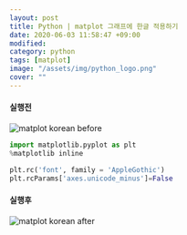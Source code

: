 ```yaml
---
layout: post
title: Python | matplot 그래프에 한글 적용하기
date: 2020-06-03 11:58:47 +09:00
modified: 
category: python
tags: [matplot]
image: "/assets/img/python_logo.png"
cover: ""
---
```


#### 실행전 
![matplot korean before](https://raw.githubusercontent.com/krispediadot/krispediadot.github.io/master/_posts/Python/2019-07-09-matplot-korean/matplot_korean_before.jpg)

```python
import matplotlib.pyplot as plt
%matplotlib inline 

plt.rc('font', family = 'AppleGothic')
plt.rcParams['axes.unicode_minus']=False
```

#### 실행후
![matplot korean after](https://raw.githubusercontent.com/krispediadot/krispediadot.github.io/master/_posts/Python/2019-07-09-matplot-korean/matplot_korean_after.jpg)